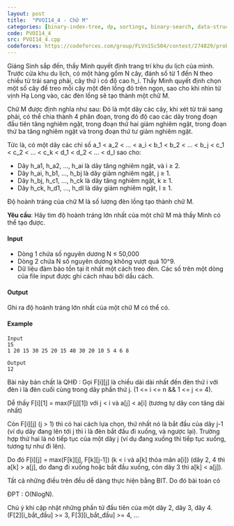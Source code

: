 ```yaml
---
layout: post
title:  "PVOI14_4 - Chữ M"
categories: [binary-index-tree, dp, sortings, binary-search, data-structure]
code: PVOI14_4
src: PVOI14_4.cpp
codeforces: https://codeforces.com/group/FLVn1Sc504/contest/274829/problem/I
---
```




  


Giáng Sinh sắp đến, thầy Minh quyết định trang trí khu du lịch của mình. Trước cửa khu du lịch, có một hàng gồm N cây, đánh số từ 1 đến N theo chiều từ trái sang phải, cây thứ i có độ cao h\_i. Thầy Minh quyết định chọn một số cây để treo mỗi cây một đèn lồng đỏ trên ngọn, sao cho khi nhìn từ vịnh Hạ Long vào, các đèn lồng sẽ tạo thành một chữ M.

Chữ M được định nghĩa như sau: Đó là một dãy các cây, khi xét từ trái sang phải, có thể chia thành 4 phân đoạn, trong đó độ cao các dãy trong đoạn đầu tiên tăng nghiêm ngặt, trong đoạn thứ hai giảm nghiêm ngặt, trong đoạn thứ ba tăng nghiêm ngặt và trong đoạn thứ tư giảm nghiêm ngặt.

Tức là, có một dãy các chỉ số a\_1 < a\_2 < ... < a\_i < b\_1 < b\_2 < ... < b\_j < c\_1 < c\_2 < ... < c\_k < d\_1 < d\_2 < ... < d\_l sao cho:

*   Dãy h\_a1, h\_a2, ..., h\_ai là dãy tăng nghiêm ngặt, và i ≥ 2.
*   Dãy h\_ai, h\_b1, ..., h\_bj là dãy giảm nghiêm ngặt, j ≥ 1.
*   Dãy h\_bj, h\_c1, ..., h\_ck là dãy tăng nghiêm ngặt, k ≥ 1.
*   Dãy h\_ck, h\_d1, ..., h\_dl là dãy giảm nghiêm ngặt, l ≥ 1.

Độ hoành tráng của chữ M là số lượng đèn lồng tạo thành chữ M.

**Yêu cầu**: Hãy tìm độ hoành tráng lớn nhất của một chữ M mà thầy Minh có thể tạo được.

#### Input

*   Dòng 1 chứa số nguyên dương N ≤ 50,000
*   Dòng 2 chứa N số nguyên dương không vượt quá 10^9. 
*   Dữ liệu đảm bảo tồn tại ít nhất một cách treo đèn. Các số trên một dòng của file input được ghi cách nhau bởi dấu cách.

#### Output

Ghi ra độ hoành tráng lớn nhất của một chữ M có thể có.

#### Example

```
Input
15
1 20 15 30 25 20 15 40 30 20 10 5 4 6 8

Output
12
```

<!--more-->



Bài này bản chất là QHĐ : Gọi F[i][j] là chiều dài dài nhất đến đèn thứ i với đèn i là đèn cuối cùng trong dãy phần thứ j. (1 <= i <= n && 1 <= j <= 4).

Dễ thấy F[i][1] = max(F[j][1]) với j < i và a[j] < a[i] (tương tự dãy con tăng dài nhất)

Còn F[i][j] (j > 1) thì có hai cách lựa chọn, thứ nhất nó là bắt đầu của dãy j-1 (ví dụ dãy đang lên tới j thì i là đèn bắt đầu đi xuống, và ngược lại). Trường hợp thứ hai là nó tiếp tục của một dãy j (ví dụ đang xuống thì tiếp tục xuống, tương tự như đi lên).

Do đó F[i][j] = max(F[k][j], F[k][j-1]) (k < i và a[k] thỏa mãn a[i]) (dãy 2, 4 thì a[k] > a[j], do đang đi xuống hoặc bắt đầu xuống, còn dãy 3 thì a[k] < a[j]).

Tất cả những điều trên đều dễ dàng thực hiện bằng BIT. Do đó bài toán có

ĐPT : O(NlogN).

Chú ý khi cập nhật những phần tử đầu tiên của một dãy 2, dãy 3, dãy 4. (F[2][i_bắt_đầu] >= 3, F[3][i_bắt_đầu] >= 4, ... 
